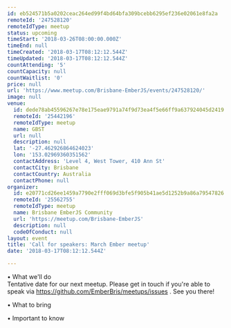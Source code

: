 ```yaml
---
id: eb524571b5a0202ceac264ed99f4bd64bfa309bcebb6295ef236e02061e8fa2a
remoteId: '247528120'
remoteIdType: meetup
status: upcoming
timeStart: '2018-03-26T08:00:00.000Z'
timeEnd: null
timeCreated: '2018-03-17T08:12:12.544Z'
timeUpdated: '2018-03-17T08:12:12.544Z'
countAttending: '5'
countCapacity: null
countWaitlist: '0'
price: null
url: 'https://www.meetup.com/Brisbane-EmberJS/events/247528120/'
image: null
venue:
  id: dede78ab45596267e78e175eae9791a74f9d73ea4f5e66ff9a637924045d2419
  remoteId: '25442196'
  remoteIdType: meetup
  name: GBST
  url: null
  description: null
  lat: '-27.462926864624023'
  lon: '153.02969360351562'
  contactAddress: 'Level 4, West Tower, 410 Ann St'
  contactCity: Brisbane
  contactCountry: Australia
  contactPhone: null
organizer:
  id: e20771cd26ee1459a7790e2fff069d3bfe5f905b41ae5d1252b9a86a79547826
  remoteId: '25562755'
  remoteIdType: meetup
  name: Brisbane EmberJS Community
  url: 'https://meetup.com/Brisbane-EmberJS'
  description: null
  codeOfConduct: null
layout: event
title: 'Call for speakers: March Ember meetup'
date: '2018-03-17T08:12:12.544Z'

---
```

<p>• What we'll do<br/>Tentative date for our next meetup. Please get in touch if you're able to speak via <a href="https://github.com/EmberBris/meetups/issues" class="linkified">https://github.com/EmberBris/meetups/issues</a> . See you there!</p> <p>• What to bring</p> <p>• Important to know</p>
